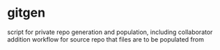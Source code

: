 # gitgen
script for private repo generation and population, including collaborator addition
workflow for source repo that files are to be populated from 
